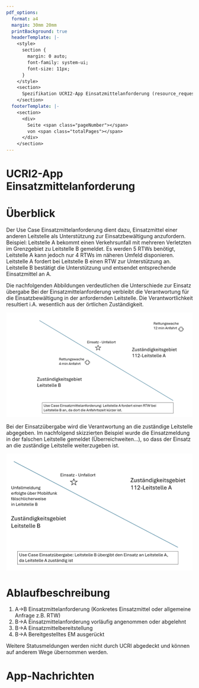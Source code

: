 ```yaml
---
pdf_options:
  format: a4
  margin: 30mm 20mm
  printBackground: true
  headerTemplate: |-
    <style>
      section {
        margin: 0 auto;
        font-family: system-ui;
        font-size: 11px;
      }
    </style>
    <section>
      Spezifikation UCRI2-App Einsatzmittelanforderung (resource_request) Version 1.0
    </section>
  footerTemplate: |-
    <section>
      <div>
        Seite <span class="pageNumber"></span>
        von <span class="totalPages"></span>
      </div>
    </section>
---
```

# UCRI2-App Einsatzmittelanforderung

<!-- toc -->
<!-- tocstop -->
# Überblick
Der Use Case Einsatzmittelanforderung dient dazu, Einsatzmittel einer anderen Leitstelle als Unterstützung zur Einsatzbewältigung anzufordern. Beispiel: Leitstelle A bekommt einen Verkehrsunfall mit mehreren Verletzten im Grenzgebiet zu Leitstelle B gemeldet. Es werden 5 RTWs benötigt, Leitstelle A kann jedoch nur 4 RTWs im näheren Umfeld disponieren. Leitstelle A fordert bei Leitstelle B einen RTW zur Unterstützung an. Leitstelle B bestätigt die Unterstützung und entsendet entsprechende Einsatzmittel an A.

Die nachfolgenden Abbildungen verdeutlichen die Unterschiede zur Einsatz übergabe
Bei der Einsatzmittelanforderung verbleibt die Verantwortung für die Einsatzbewältigung in der anfordernden Leitstelle. Die Verantwortlichkeit resultiert i.A. wesentlich aus der örtlichen Zuständigkeit.

![Beispiel Zuständigkeit1](resource_request1.png)

Bei der Einsatzübergabe wird die Verantwortung an die zuständige Leitstelle abgegeben. Im nachfolgend skizzierten Beispiel wurde die Einsatzmeldung in der falschen Leitstelle gemeldet (Überreichweiten…), so dass der Einsatz an die zuständige Leitstelle weiterzugeben ist.

![Beispiel Zuständigkeit2](resource_request2.png)

# Ablaufbeschreibung

1. A->B Einsatzmittelanforderung (Konkretes Einsatzmittel oder allgemeine Anfrage z.B. RTW)
2. B->A Einsatzmittelanforderung vorläufig angenommen oder abgelehnt 
3. B->A Einsatzmittelbereitstellung 
4. B->A Bereitgestelltes EM ausgerückt 

Weitere Statusmeldungen werden nicht durch UCRI abgedeckt und können auf anderem Wege übernommen werden.

# App-Nachrichten
<!-- include ../../general_schema_documentation.md -->
<!-- include resource_request.schema.md -->
<!-- include acknowledgement.schema.md -->
<!-- include resource_acknowledgement.schema.md -->
<!-- include resource_deployed.schema.md -->